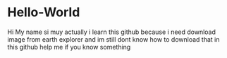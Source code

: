 # Hello-World
Hi
My name si muy
actually i learn this github because i need download image from earth explorer
and im still dont know how to download that in this github
help me if you know something
